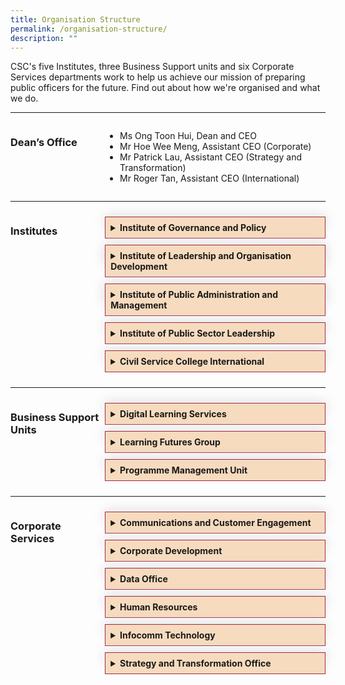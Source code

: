 ```yaml
---
title: Organisation Structure
permalink: /organisation-structure/
description: ""
---
```

<style>
	.grid-container {
	  display: grid;
	  grid-template-columns:  30% 70%;
	 
	}

	.header-left {
		text-align: left;
	
	
	}

	.Accordion-Paragraph {
	 font-size: 1em;
	 margin-left: 0.5em;
	 margin-right: 0.5em;
	 
	}
	
	summary {
		background-color: #f7dbbe;
		padding:8px;
		margin-bottom: -20px;
		border: 1px solid #9F2943;
		font-weight: bold;
	
	}
	
	summary:hover{
		cursor: pointer;
		color: white;
		background-color: #F68B1F;
	
	}
	
	details[open] {
		background-color: #f7f0f0;
		border-bottom: 1px solid #9F2943;
		border-left: 1px solid #9F2943;
		border-right: 1px solid #9F2943;
	}
	
details {
		box-shadow: 0px 0px 20px #d4d4d4;
		margin-top: 10px;
		margin-bottom: 30px;
	}

</style>
<!-- Hello there this is a HTML comment-->

<p>CSC's five Institutes, three Business Support units and six Corporate Services departments work to help us achieve our mission of preparing public officers for the future. Find out about how we're organised and what we do.                         </p>

<hr>
<div class="grid-container">
<div class="grid-child-OS-1"><h3 class="header-left">Dean’s Office</h3></div>
<div class="grid-child-OS-2">
	<ul>
	<li>Ms Ong Toon Hui, Dean and CEO</li>
	<li>Mr Hoe Wee Meng, Assistant CEO (Corporate)</li>
	<li>Mr Patrick Lau, Assistant CEO (Strategy and Transformation)</li>
	<li>Mr Roger Tan, Assistant CEO (International)</li>

</ul>
</div>
</div>


<hr>
<div class="grid-container">
	<div class="grid-child-OS-1"><h3 class="header-left">Institutes</h3>
	</div>
	<div class="grid-child-OS-2">		
<div id="myaccordion">
	<details><summary>Institute of Governance and Policy</summary>
		<p class="Accordion-Paragraph">Steward and advance public policy through research and training programmes, with emphasis on the areas of governance, public economics and social policy.</p>
	</details>
	<details><summary>Institute of Leadership and Organisation Development</summary>
		<p class="Accordion-Paragraph">Develop leadership and organisation development (OD) capabilities through research, training and consultancy, so as to enable sustainable change and transformation in the Public Service.</p></details>
	<details><summary>Institute of Public Administration and Management</summary><p class="Accordion-Paragraph">Build capabilities in the areas of service management and delivery, strategic human resource management, public finance and law, public service foundational competencies and enforcement practices.
		</p>
	</details>
	<details>
		<summary>Institute of Public Sector Leadership</summary>
		<p class="Accordion-Paragraph">Develop a pipeline of public service leaders through a suite of milestone programmes focusing on leadership development, public governance and its ethos in Singapore.</p>
	</details>
	<details><summary>Civil Service College International</summary>
		<p class="Accordion-Paragraph">Build strategic partnerships through the sharing of Singapore’s public service experience and best practices with the wider global community.</p>
	</details>

</div>
</div>
</div>
<hr>
<div class="grid-container">
	<div class="grid-child-OS-1">
		<h3 class="header-left">Business Support Units</h3>
	 </div>
<div class="grid-child-OS-2">
	<!-- Below here will be the 3 Business Support unit accordians-->
	<div id="myaccordion">
		<details>
			<summary>Digital Learning Services</summary>
			<p class="Accordion-Paragraph">Drive and enable digital learning for an integrated and seamless learning experience.</p>
		</details>
		<details>
			<summary>Learning Futures Group</summary>
			<p class="Accordion-Paragraph">Nurture conditions for continual experimentation and innovation in learning design and technology.</p>
		</details>
		<details>
		<summary>Programme Management Unit</summary>
		<p class="Accordion-Paragraph">Partner institutes to provide end-to-end administrative and logistics support for training programmes and other forms of learning interventions so that learners enjoy a seamless experience in their learning journey.</p>
		</details>
		
	  
 </div>
</div>
</div>
	

<hr>
<div class="grid-container">
	<div class="grid-child-OS-1">
		<h3>Corporate Services</h3>
  </div>
	  <div class="grid-child-OS-2">
	<div id="myaccordion">
  <details><summary>Communications and Customer Engagement</summary><p class="Accordion-Paragraph">Steward corporate identity and customer intelligence, as well as communication and customer engagement with public agencies and public officers.</p></details>
		<details><summary>Corporate Development</summary><p class="Accordion-Paragraph">Manage finance and procurement functions, estate and administrative matters, and resource centre.</p></details>
		<details><summary>Data Office</summary><p class="Accordion-Paragraph">Strengthen data infrastructure and expedite the growth of data capabilities.</p></details>
		<details><summary>Human Resources</summary><p class="Accordion-Paragraph">Nurture engaged and committed staff, develop professional competencies, promote best HR practices, and maintain sound corporate governance.</p></details>
		<details><summary>Infocomm Technology</summary><p class="Accordion-Paragraph">Develop technical infrastructure and harness digital technology to boost business efficiency and deliver good customer experience.</p></details>
		<details><summary>Strategy and Transformation Office</summary><p class="Accordion-Paragraph">Develop transformation strategy and roadmap, monitor progress of key projects and ensure alignment of College’s resources, including strategy, data, and business model.</p></details>
  </div>
	</div>
</div><!-- This div tag is for the grid-child-os-2-->

<!-- This div tag is for the grid-container corporate services.-->